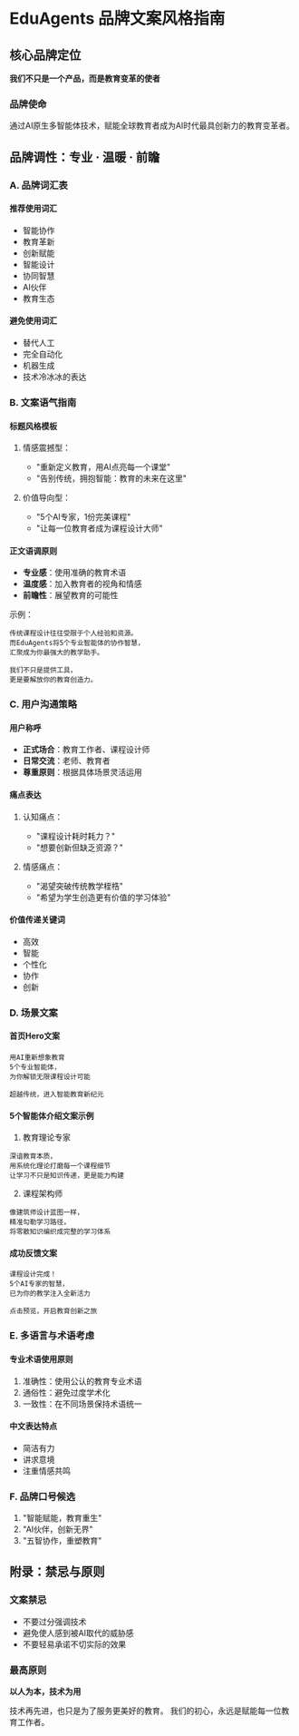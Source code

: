 # EduAgents 品牌文案风格指南

## 核心品牌定位
**我们不只是一个产品，而是教育变革的使者**

### 品牌使命
通过AI原生多智能体技术，赋能全球教育者成为AI时代最具创新力的教育变革者。

## 品牌调性：专业 · 温暖 · 前瞻

### A. 品牌词汇表

#### 推荐使用词汇
- 智能协作
- 教育革新
- 创新赋能
- 智能设计
- 协同智慧
- AI伙伴
- 教育生态

#### 避免使用词汇
- 替代人工
- 完全自动化
- 机器生成
- 技术冷冰冰的表达

### B. 文案语气指南

#### 标题风格模板
1. 情感震撼型：
   - "重新定义教育，用AI点亮每一个课堂"
   - "告别传统，拥抱智能：教育的未来在这里"

2. 价值导向型：
   - "5个AI专家，1份完美课程"
   - "让每一位教育者成为课程设计大师"

#### 正文语调原则
- **专业感**：使用准确的教育术语
- **温度感**：加入教育者的视角和情感
- **前瞻性**：展望教育的可能性

示例：
```
传统课程设计往往受限于个人经验和资源。
而EduAgents将5个专业智能体的协作智慧，
汇聚成为你最强大的教学助手。

我们不只是提供工具，
更是要解放你的教育创造力。
```

### C. 用户沟通策略

#### 用户称呼
- **正式场合**：教育工作者、课程设计师
- **日常交流**：老师、教育者
- **尊重原则**：根据具体场景灵活运用

#### 痛点表达
1. 认知痛点：
   - "课程设计耗时耗力？"
   - "想要创新但缺乏资源？"

2. 情感痛点：
   - "渴望突破传统教学桎梏"
   - "希望为学生创造更有价值的学习体验"

#### 价值传递关键词
- 高效
- 智能
- 个性化
- 协作
- 创新

### D. 场景文案

#### 首页Hero文案
```
用AI重新想象教育
5个专业智能体，
为你解锁无限课程设计可能

超越传统，进入智能教育新纪元
```

#### 5个智能体介绍文案示例

1. 教育理论专家
```
深谙教育本质，
用系统化理论打磨每一个课程细节
让学习不只是知识传递，更是能力构建
```

2. 课程架构师
```
像建筑师设计蓝图一样，
精准勾勒学习路径，
将零散知识编织成完整的学习体系
```

#### 成功反馈文案
```
课程设计完成！
5个AI专家的智慧，
已为你的教学注入全新活力

点击预览，开启教育创新之旅
```

### E. 多语言与术语考虑

#### 专业术语使用原则
1. 准确性：使用公认的教育专业术语
2. 通俗性：避免过度学术化
3. 一致性：在不同场景保持术语统一

#### 中文表达特点
- 简洁有力
- 讲求意境
- 注重情感共鸣

### F. 品牌口号候选

1. "智能赋能，教育重生"
2. "AI伙伴，创新无界"
3. "五智协作，重塑教育"

## 附录：禁忌与原则

### 文案禁忌
- 不要过分强调技术
- 避免使人感到被AI取代的威胁感
- 不要轻易承诺不切实际的效果

### 最高原则
**以人为本，技术为用**

技术再先进，也只是为了服务更美好的教育。
我们的初心，永远是赋能每一位教育工作者。